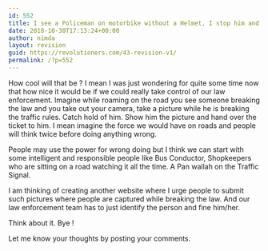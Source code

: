 ```yaml
---
id: 552
title: I see a Policeman on motorbike without a Helmet, I stop him and hand him over a ticket
date: 2018-10-30T17:13:24+00:00
author: nimda
layout: revision
guid: https://revolutioners.com/43-revision-v1/
permalink: /?p=552
---
```

How cool will that be ? I mean I was just wondering for quite some time now that how nice it would be if we could really take control of our law enforcement. Imagine while roaming on the road you see someone breaking the law and you take out your camera, take a picture while he is breaking the traffic rules. Catch hold of him. Show him the picture and hand over the ticket to him. I mean imagine the force we would have on roads and people will think twice before doing anything wrong.

People may use the power for wrong doing but I think we can start with some intelligent and responsible people like Bus Conductor, Shopkeepers who are sitting on a road watching it all the time. A Pan wallah on the Traffic Signal.

I am thinking of creating another website where I urge people to submit such pictures where people are captured while breaking the law. And our law enforcement team has to just identify the person and fine him/her.

Think about it. Bye !

Let me know your thoughts by posting your comments.
